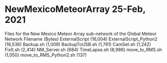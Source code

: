# NewMexicoMeteorArray 25-Feb, 2021
Files for the New Mexico Meteor Array sub-network of the Global Meteor Network
Filename		(Bytes)
ExternalScript		(16,004)
ExternalScript_Python2	(16,536)
Backup.sh		(1,009)
BackupToUSB.sh		(1,761)
CamSet.sh		(1,242)
FixIt.sh		(2,414)
NM_Server.sh		(684)
TimeLapse.sh		(8,986)
move_to_RMS.sh		(1,050)
move_to_RMS_Python2.sh	(137)
